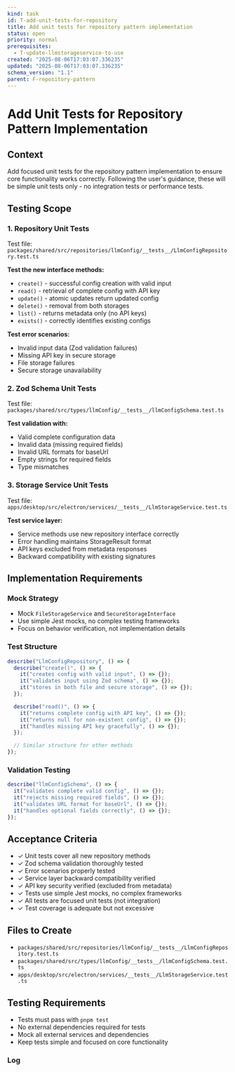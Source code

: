 ```yaml
---
kind: task
id: T-add-unit-tests-for-repository
title: Add unit tests for repository pattern implementation
status: open
priority: normal
prerequisites:
  - T-update-llmstorageservice-to-use
created: "2025-08-06T17:03:07.336235"
updated: "2025-08-06T17:03:07.336235"
schema_version: "1.1"
parent: F-repository-pattern
---
```


# Add Unit Tests for Repository Pattern Implementation

## Context

Add focused unit tests for the repository pattern implementation to ensure core functionality works correctly. Following the user's guidance, these will be simple unit tests only - no integration tests or performance tests.

## Testing Scope

### 1. Repository Unit Tests

Test file: `packages/shared/src/repositories/llmConfig/__tests__/LlmConfigRepository.test.ts`

**Test the new interface methods:**

- `create()` - successful config creation with valid input
- `read()` - retrieval of complete config with API key
- `update()` - atomic updates return updated config
- `delete()` - removal from both storages
- `list()` - returns metadata only (no API keys)
- `exists()` - correctly identifies existing configs

**Test error scenarios:**

- Invalid input data (Zod validation failures)
- Missing API key in secure storage
- File storage failures
- Secure storage unavailability

### 2. Zod Schema Unit Tests

Test file: `packages/shared/src/types/llmConfig/__tests__/llmConfigSchema.test.ts`

**Test validation with:**

- Valid complete configuration data
- Invalid data (missing required fields)
- Invalid URL formats for baseUrl
- Empty strings for required fields
- Type mismatches

### 3. Storage Service Unit Tests

Test file: `apps/desktop/src/electron/services/__tests__/LlmStorageService.test.ts`

**Test service layer:**

- Service methods use new repository interface correctly
- Error handling maintains StorageResult format
- API keys excluded from metadata responses
- Backward compatibility with existing signatures

## Implementation Requirements

### Mock Strategy

- Mock `FileStorageService` and `SecureStorageInterface`
- Use simple Jest mocks, no complex testing frameworks
- Focus on behavior verification, not implementation details

### Test Structure

```typescript
describe("LlmConfigRepository", () => {
  describe("create()", () => {
    it("creates config with valid input", () => {});
    it("validates input using Zod schema", () => {});
    it("stores in both file and secure storage", () => {});
  });

  describe("read()", () => {
    it("returns complete config with API key", () => {});
    it("returns null for non-existent config", () => {});
    it("handles missing API key gracefully", () => {});
  });

  // Similar structure for other methods
});
```

### Validation Testing

```typescript
describe("llmConfigSchema", () => {
  it("validates complete valid config", () => {});
  it("rejects missing required fields", () => {});
  it("validates URL format for baseUrl", () => {});
  it("handles optional fields correctly", () => {});
});
```

## Acceptance Criteria

- ✓ Unit tests cover all new repository methods
- ✓ Zod schema validation thoroughly tested
- ✓ Error scenarios properly tested
- ✓ Service layer backward compatibility verified
- ✓ API key security verified (excluded from metadata)
- ✓ Tests use simple Jest mocks, no complex frameworks
- ✓ All tests are focused unit tests (not integration)
- ✓ Test coverage is adequate but not excessive

## Files to Create

- `packages/shared/src/repositories/llmConfig/__tests__/LlmConfigRepository.test.ts`
- `packages/shared/src/types/llmConfig/__tests__/llmConfigSchema.test.ts`
- `apps/desktop/src/electron/services/__tests__/LlmStorageService.test.ts`

## Testing Requirements

- Tests must pass with `pnpm test`
- No external dependencies required for tests
- Mock all external services and dependencies
- Keep tests simple and focused on core functionality

### Log
